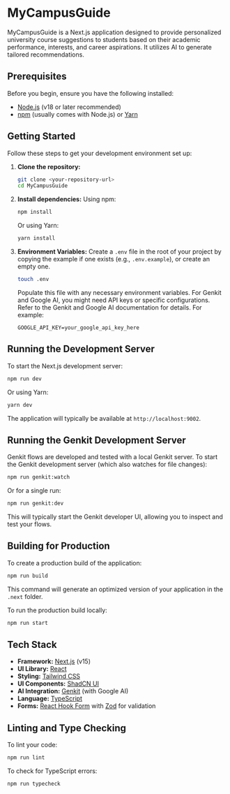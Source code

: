 
# MyCampusGuide

MyCampusGuide is a Next.js application designed to provide personalized university course suggestions to students based on their academic performance, interests, and career aspirations. It utilizes AI to generate tailored recommendations.

## Prerequisites

Before you begin, ensure you have the following installed:
*   [Node.js](https://nodejs.org/) (v18 or later recommended)
*   [npm](https://www.npmjs.com/) (usually comes with Node.js) or [Yarn](https://yarnpkg.com/)

## Getting Started

Follow these steps to get your development environment set up:

1.  **Clone the repository:**
    ```bash
    git clone <your-repository-url>
    cd MyCampusGuide
    ```

2.  **Install dependencies:**
    Using npm:
    ```bash
    npm install
    ```
    Or using Yarn:
    ```bash
    yarn install
    ```

3.  **Environment Variables:**
    Create a `.env` file in the root of your project by copying the example if one exists (e.g., `.env.example`), or create an empty one.
    ```bash
    touch .env
    ```
    Populate this file with any necessary environment variables. For Genkit and Google AI, you might need API keys or specific configurations. Refer to the Genkit and Google AI documentation for details.
    For example:
    ```
    GOOGLE_API_KEY=your_google_api_key_here
    ```

## Running the Development Server

To start the Next.js development server:
```bash
npm run dev
```
Or using Yarn:
```bash
yarn dev
```
The application will typically be available at `http://localhost:9002`.

## Running the Genkit Development Server

Genkit flows are developed and tested with a local Genkit server. To start the Genkit development server (which also watches for file changes):
```bash
npm run genkit:watch
```
Or for a single run:
```bash
npm run genkit:dev
```
This will typically start the Genkit developer UI, allowing you to inspect and test your flows.

## Building for Production

To create a production build of the application:
```bash
npm run build
```
This command will generate an optimized version of your application in the `.next` folder.

To run the production build locally:
```bash
npm run start
```

## Tech Stack

*   **Framework:** [Next.js](https://nextjs.org/) (v15)
*   **UI Library:** [React](https://reactjs.org/)
*   **Styling:** [Tailwind CSS](https://tailwindcss.com/)
*   **UI Components:** [ShadCN UI](https://ui.shadcn.com/)
*   **AI Integration:** [Genkit](https://firebase.google.com/docs/genkit) (with Google AI)
*   **Language:** [TypeScript](https://www.typescriptlang.org/)
*   **Forms:** [React Hook Form](https://react-hook-form.com/) with [Zod](https://zod.dev/) for validation

## Linting and Type Checking

To lint your code:
```bash
npm run lint
```
To check for TypeScript errors:
```bash
npm run typecheck
```
